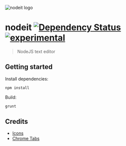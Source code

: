 ![nodeit logo](https://raw.github.com/alanshaw/nodeit/master/design/icon_128x128.png)

# nodeit [![Dependency Status](https://david-dm.org/alanshaw/nodeit.png)](https://david-dm.org/alanshaw/nodeit) [![experimental](http://hughsk.github.io/stability-badges/dist/experimental.svg)](http://github.com/hughsk/stability-badges)

> NodeJS text editor

## Getting started

Install dependencies:

```sh
npm install
```

Build:

```sh
grunt
```

## Credits

* [Icons](http://www.wpzoom.com/wpzoom/new-freebie-wpzoom-developer-icon-set-154-free-icons/)
* [Chrome Tabs](https://github.com/adamschwartz/chrome-tabs)